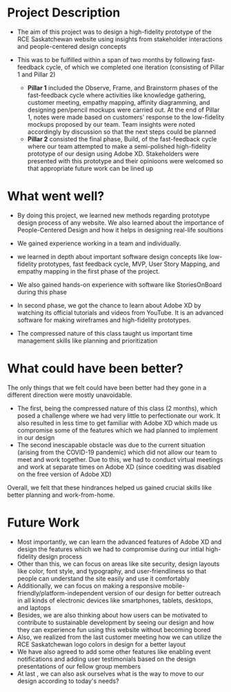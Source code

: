 # Project Description

* The aim of this project was to design a high-fidelity prototype of the RCE Saskatchewan website using insights from stakeholder interactions and people-centered design concepts

* This was to be fulfilled within a span of two months by following fast-feedback cycle, of which we completed one iteration (consisting of Pillar 1 and Pillar 2)

  * **Pillar 1** included the Observe, Frame, and Brainstorm phases of the fast-feedback cycle where activities like knowledge gathering, customer meeting, empathy mapping, affinity diagramming, and designing pen/pencil mockups were carried out. At the end of Pillar 1, notes were made based on customers' response to the low-fidelity mockups proposed by our team. Team insights were noted accordingly by discussion so that the next steps could be planned
  * **Pillar 2** consisted the final phase, Build, of the fast-feedback cycle where our team attempted to make a semi-polished high-fidelity prototype of our design using Adobe XD. Stakeholders were presented with this prototype and their opinioons were welcomed so that appropriate future work can be lined up

# What went well?

* By doing this project, we learned new methods regarding prototype design process of any website. We also learned about the importance of People-Centered Design and how it helps in designing real-life soultions
* We gained experience working in a team and individually.
* we learned in depth about important software design concepts like low-fidelity prototypes, fast feedback cycle, MVP, User Story Mapping, and empathy mapping in the first phase of the project.
* We also gained hands-on experience with software like StoriesOnBoard during this phase

* In second phase, we got the chance to learn about Adobe XD by watching its official tutorials and videos from YouTube. It is an advanced software for making wireframes and high-fidelity prototypes.
* The compressed nature of this class taught us important time management skills like planning and prioritization

# What could have been better?

The only things that we felt could have been better had they gone in a different direction were mostly unavoidable.

* The first, being the compressed nature of this class (2 months), which posed a challenge where we had very little to perfectionate our work. It also resulted in less time to get familiar with Adobe XD which made us compromise some of the features which we had planned to implement in our design
* The second inescapable obstacle was due to the current situation (arising from the COVID-19 pandemic) which did not allow our team to meet and work together. Due to this, we had to conduct virtual meetings and work at separate times on Adobe XD (since coediting was disabled on the free version of Adobe XD)

Overall, we felt that these hindrances helped us gained crucial skills like better planning and work-from-home.

# Future Work

* Most importantly, we can learn the advanced features of Adobe XD and design the features which we had to compromise during our intial high-fidelity design process
* Other than this, we can focus on areas like site security, design layouts like color, font style, and typography, and user-friendliness so that people can understand the site easily and use it comfortably
* Additionally, we can focus on making a responsive mobile-friendly/platform-independent version of our design for better outreach in all kinds of electronic devices like smartphones, tablets, desktops, and laptops
* Besides, we are also thinking about how users can be motivated to contribute to sustainable development by seeing our design and how they can experience fun using this website without becoming bored
* Also, we realized from the last customer meeting how we can utilize the RCE Saskatchewan logo colors in design for a better layout
* We have also agreed to add some other features like enabling event notifications and adding user testimonials based on the design presentations of our fellow group members
* At last , we can also ask ourselves what is the way to move to our design according to today's needs?
